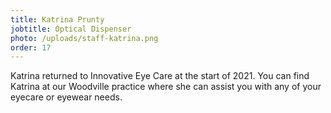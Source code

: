 ```yaml
---
title: Katrina Prunty
jobtitle: Optical Dispenser
photo: /uploads/staff-katrina.png
order: 17
---
```


Katrina returned to Innovative Eye Care at the start of 2021. You can find Katrina at our Woodville practice where she can assist you with any of your eyecare or eyewear needs.